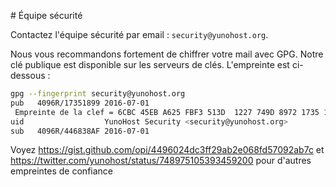 # Équipe sécurité

Contactez l'équipe sécurité par email : `security@yunohost.org`.

Nous vous recommandons fortement de chiffrer votre mail avec GPG. Notre clé
publique est disponible sur les serveurs de clés. L'empreinte est ci-dessous :

```bash
gpg --fingerprint security@yunohost.org
pub   4096R/17351899 2016-07-01
 Empreinte de la clef = 6CBC 45EB A625 FBF3 513D  1227 749D 8972 1735 1899
uid                  YunoHost Security <security@yunohost.org>
sub   4096R/446838AF 2016-07-01
```

Voyez https://gist.github.com/opi/4496024dc3ff29ab2e068fd57092ab7c et https://twitter.com/yunohost/status/748975105393459200 pour d'autres empreintes de confiance
